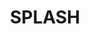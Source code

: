 ---
category: event
title: SPLASH
logo: /resources/img/splash.png
location: Indianapolis
description: Systems, Programming, Languages and Applications Software for Humanity
start: 26 October 2013
end: 31 October 2013
link-out: http://splashcon.org/2013/
---